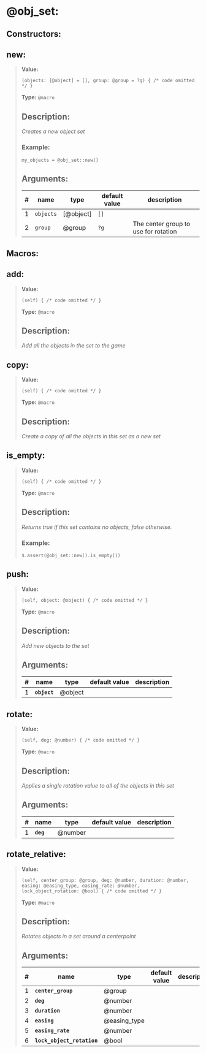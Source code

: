   
# **@obj_set**: 
 
## Constructors:

## **new**:

> **Value:** 
>```spwn
>(objects: [@object] = [], group: @group = ?g) { /* code omitted */ }
>``` 
>**Type:** `@macro` 
>## Description: 
> _Creates a new object set_
>### Example: 
>```spwn
> my_objects = @obj_set::new()
>```
>## Arguments:
>
>| # | name | type | default value | description |
>| - | ---- | ---- | ------------- | ----------- |
>| 1 | `objects` | [@object] | `[]` | |
>| 2 | `group` | @group | `?g` |The center group to use for rotation |
>

## Macros:

## **add**:

> **Value:** 
>```spwn
>(self) { /* code omitted */ }
>``` 
>**Type:** `@macro` 
>## Description: 
> _Add all the objects in the set to the game_
>

## **copy**:

> **Value:** 
>```spwn
>(self) { /* code omitted */ }
>``` 
>**Type:** `@macro` 
>## Description: 
> _Create a copy of all the objects in this set as a new set_
>

## **is\_empty**:

> **Value:** 
>```spwn
>(self) { /* code omitted */ }
>``` 
>**Type:** `@macro` 
>## Description: 
> _Returns true if this set contains no objects, false otherwise._
>### Example: 
>```spwn
> $.assert(@obj_set::new().is_empty())
>```
>

## **push**:

> **Value:** 
>```spwn
>(self, object: @object) { /* code omitted */ }
>``` 
>**Type:** `@macro` 
>## Description: 
> _Add new objects to the set_
>## Arguments:
>
>| # | name | type | default value | description |
>| - | ---- | ---- | ------------- | ----------- |
>| 1 | **`object`** | @object | | |
>

## **rotate**:

> **Value:** 
>```spwn
>(self, deg: @number) { /* code omitted */ }
>``` 
>**Type:** `@macro` 
>## Description: 
> _Applies a single rotation value to all of the objects in this set_
>## Arguments:
>
>| # | name | type | default value | description |
>| - | ---- | ---- | ------------- | ----------- |
>| 1 | **`deg`** | @number | | |
>

## **rotate\_relative**:

> **Value:** 
>```spwn
>(self, center_group: @group, deg: @number, duration: @number, easing: @easing_type, easing_rate: @number, lock_object_rotation: @bool) { /* code omitted */ }
>``` 
>**Type:** `@macro` 
>## Description: 
> _Rotates objects in a set around a centerpoint_
>## Arguments:
>
>| # | name | type | default value | description |
>| - | ---- | ---- | ------------- | ----------- |
>| 1 | **`center_group`** | @group | | |
>| 2 | **`deg`** | @number | | |
>| 3 | **`duration`** | @number | | |
>| 4 | **`easing`** | @easing_type | | |
>| 5 | **`easing_rate`** | @number | | |
>| 6 | **`lock_object_rotation`** | @bool | | |
>
